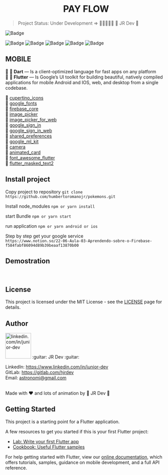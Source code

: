 <h1 align="center">
PAY FLOW
</h1>


> Project Status: Under Development  => :construction::construction::construction::construction::construction:
  :guitar: JR Dev :guitar:


![Badge](https://img.shields.io/static/v1?label=flutter&message=FrameWork&color=blue&style=for-the-badge&logo=FLUTTER)

![Badge](https://img.shields.io/github/issues/humbertoromanojr/payflow?logo=visual-studio-code&style=plastic&logo=appveyor)
![Badge](https://img.shields.io/github/forks/humbertoromanojr/payflow)
![Badge](https://img.shields.io/github/stars/humbertoromanojr/payflow)
![Badge](https://img.shields.io/github/license/humbertoromanojr/payflow)
![Badge](https://img.shields.io/twitter/url?url=https%3A%2F%2Fgithub.com%2Fhumbertoromanojr%2Fpayflow)


## MOBILE
:dart: :blue_heart: **Dart** — Is a client-optimized language for fast apps on any platform <br />
:dart: :blue_heart: **Flutter** — Is Google’s UI toolkit for building beautiful, natively compiled applications for mobile Android and IOS, web, and desktop from a single codebase.

:dart: [cupertino_icons](https://pub.dev/packages/cupertino_icons) <br />
:dart: [google_fonts](https://pub.dev/packages/google_fonts) <br />
:dart: [firebase_core](https://pub.dev/packages/firebase_core) <br />
:dart: [image_picker](https://pub.dev/packages/image_picker) <br />
:dart: [image_picker_for_web](https://pub.dev/packages/image_picker_for_web) <br />
:dart: [google_sign_in](https://pub.dev/packages/google_sign_in) <br />
:dart: [google_sign_in_web](https://pub.dev/packages/google_sign_in_web) <br />
:dart: [shared_preferences](https://pub.dev/packages/shared_preferences) <br />
:dart: [google_ml_kit](https://pub.dev/packages/google_ml_kit) <br />
:dart: [camera](https://pub.dev/packages/camera) <br />
:dart: [animated_card](https://pub.dev/packages/animated_card) <br />
:dart: [font_awesome_flutter](https://pub.dev/packages/font_awesome_flutter) <br />
:dart: [flutter_masked_text2](https://pub.dev/packages/flutter_masked_text2) <br />



## Install project
Copy project to repository
`git clone https://github.com/humbertoromanojr/pokemons.git`

Install node_modules
`npm or yarn install`

start Bundle
`npm or yarn start`

run application
`npm or yarn android or ios`

Step by step get your google service
<br />
`https://www.notion.so/22-06-Aula-03-Aprendendo-sobre-o-Firebase-f584fabf86094d89b39beaaf13870b00`


## Demostration
<br />
  <img src="" alt="" border="0">
<br />


## License
This project is licensed under the MIT License - see the [LICENSE](https://opensource.org/licenses/MIT) page for details.


## Author
<img src="https://avatars1.githubusercontent.com/u/6500430?s=460&u=42d7e22fa1c77b061505fe1cfc3fcaa3e2a4d1e5&v=4" width="80" alt="linkedin.com/in/junior-dev">
:guitar: JR Dev :guitar:
<br />

LinkedIn: https://www.linkedin.com/in/junior-dev <br />
GitLab: https://gitlab.com/hjrdev <br />
Email: astronomi@gmail.com <br />
<br />

Made with :heart: and lots of animation by :guitar: JR Dev :guitar:


## Getting Started
This project is a starting point for a Flutter application.

A few resources to get you started if this is your first Flutter project:

- [Lab: Write your first Flutter app](https://flutter.dev/docs/get-started/codelab)
- [Cookbook: Useful Flutter samples](https://flutter.dev/docs/cookbook)

For help getting started with Flutter, view our
[online documentation](https://flutter.dev/docs), which offers tutorials,
samples, guidance on mobile development, and a full API reference.
